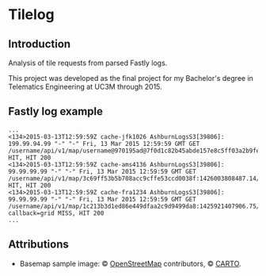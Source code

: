 # Tilelog

## Introduction
Analysis of tile requests from parsed Fastly logs.

This project was developed as the final project for my Bachelor's degree in Telematics Engineering at UC3M through 2015.



## Fastly log example

```
...
<134>2015-03-13T12:59:59Z cache-jfk1026 AshburnLogsS3[39806]: 199.99.94.99 "-" "-" Fri, 13 Mar 2015 12:59:59 GMT GET /username/api/v1/map/username@970195ad@7f0d1c82b45abde157e8c5ff03a2b9fe:1426236941662.6501//5/10/21.png HIT, HIT 200
<134>2015-03-13T12:59:59Z cache-ams4136 AshburnLogsS3[39806]: 99.99.99.99 "-" "-" Fri, 13 Mar 2015 12:59:59 GMT GET /username/api/v1/map/3c69ff53b5b708acc9cffe53ccd0038f:1426003808487.14/11/1052/673.png HIT, HIT 200
<134>2015-03-13T12:59:59Z cache-fra1234 AshburnLogsS3[39806]: 99.99.99.99 "-" "-" Fri, 13 Mar 2015 12:59:59 GMT GET /username/api/v1/map/1c213b3d1ed86e449dfaa2c9d9499da8:1425921407906.75/0/7/63/42.grid.json?callback=grid MISS, HIT 200
...
```


## Attributions
* Basemap sample image: © [OpenStreetMap](http://www.openstreetmap.org/copyright) contributors, © [CARTO](https://carto.com/attributions).
